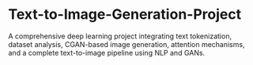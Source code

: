 # Text-to-Image-Generation-Project
A comprehensive deep learning project integrating text tokenization, dataset analysis, CGAN-based image generation, attention mechanisms, and a complete text-to-image pipeline using NLP and GANs.
